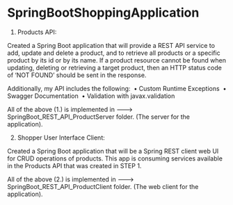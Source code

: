 # SpringBootShoppingApplication

1. Products API:

  Created a Spring Boot application that will provide a REST API service to add, update and delete a product, and to retrieve all products or a specific     product by its id or by its name. If a product resource cannot be found when updating, deleting or retrieving a target product, then an HTTP status code   of ‘NOT FOUND’ should be sent in the response.

Additionally, my API includes the following: 
  •	Custom Runtime Exceptions 
  •	Swagger Documentation 
  •	Validation with javax.validation 

All of the above (1.) is implemented in ---> SpringBoot_REST_API_ProductServer folder.  (The server for the application).


2. Shopper User Interface Client:

  Created a Spring Boot application that will be a Spring REST client web UI for CRUD operations of products. This app is consuming services                 available in the Products API that was created in STEP 1.

All of the above (2.) is implemented in ---> SpringBoot_REST_API_ProductClient folder.  (The web client for the application).
